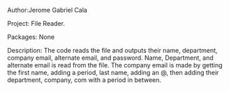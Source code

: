 Author:Jerome Gabriel Cala

Project:
File Reader.

Packages:
None

Description:
The code reads the file and outputs their name, department, company email, alternate email, and password. 
Name, Department, and alternate email is read from the file.
The company email is made by getting the first name, adding a period, last name, adding an @, then adding their department, company, com with a period in between.